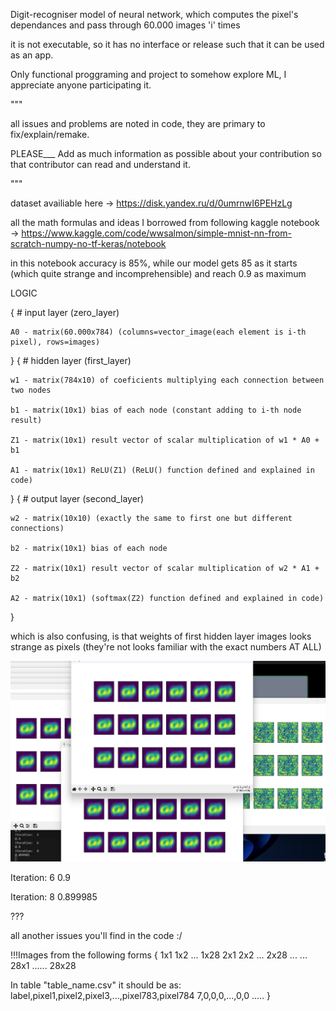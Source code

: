 Digit-recogniser 
model of neural network, which computes the pixel's dependances
and pass through 60.000 images 'i' times

it is not executable, so it has no interface or release such that 
it can be used as an app.

Only functional proggraming and project to somehow explore ML,
I appreciate anyone participating it.

"""

all issues and problems are noted in code, they are primary 
to fix/explain/remake.

PLEASE___
Add as much information as possible about your contribution
so that contributor can read and understand it.

"""

dataset availiable here -> 
https://disk.yandex.ru/d/0umrnwI6PEHzLg

all the math formulas and ideas I borrowed from following kaggle notebook -> 
https://www.kaggle.com/code/wwsalmon/simple-mnist-nn-from-scratch-numpy-no-tf-keras/notebook

in this notebook accuracy is 85%, while our model
gets 85 as it starts (which quite strange and incomprehensible) and reach 0.9 as maximum

LOGIC

 
{
    # input layer (zero_layer)

    A0 - matrix(60.000x784) (columns=vector_image(each element is i-th pixel), rows=images)
    
} 
{
    # hidden layer (first_layer)

    w1 - matrix(784x10) of coeficients multiplying each connection between two nodes
    
    b1 - matrix(10x1) bias of each node (constant adding to i-th node result)
    
    Z1 - matrix(10x1) result vector of scalar multiplication of w1 * A0 + b1
    
    A1 - matrix(10x1) ReLU(Z1) (ReLU() function defined and explained in code)
    
}
{
    # output layer (second_layer)

    w2 - matrix(10x10) (exactly the same to first one but different connections)
    
    b2 - matrix(10x1) bias of each node 
    
    Z2 - matrix(10x1) result vector of scalar multiplication of w2 * A1 + b2
    
    A2 - matrix(10x1) (softmax(Z2) function defined and explained in code)
    
}



which is also confusing, is that weights of first hidden layer images 
looks strange as pixels (they're not looks familiar with the exact numbers AT ALL)

![Alt text](image.png)


Iteration:  6
0.9  

Iteration:  8
0.899985

???


all another issues you'll find in the code :/

!!!Images from the following forms
{
1x1 1x2 ... 1x28
2x1 2x2 ... 2x28
...         ...
28x1 ...... 28x28

In table "table_name.csv" it should be as:
label,pixel1,pixel2,pixel3,...,pixel783,pixel784
7,0,0,0,...,0,0
.....
}
